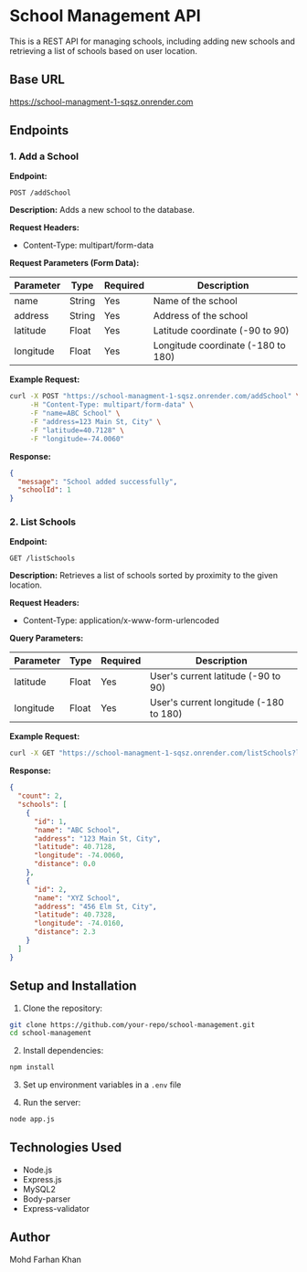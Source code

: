 # School Management API

This is a REST API for managing schools, including adding new schools and retrieving a list of schools based on user location.

## Base URL
https://school-managment-1-sqsz.onrender.com

## Endpoints

### 1. Add a School
**Endpoint:**
```
POST /addSchool
```

**Description:** Adds a new school to the database.

**Request Headers:**
- Content-Type: multipart/form-data

**Request Parameters (Form Data):**

| Parameter | Type | Required | Description |
|-----------|------|----------|-------------|
| name | String | Yes | Name of the school |
| address | String | Yes | Address of the school |
| latitude | Float | Yes | Latitude coordinate (-90 to 90) |
| longitude | Float | Yes | Longitude coordinate (-180 to 180) |

**Example Request:**
```bash
curl -X POST "https://school-managment-1-sqsz.onrender.com/addSchool" \
     -H "Content-Type: multipart/form-data" \
     -F "name=ABC School" \
     -F "address=123 Main St, City" \
     -F "latitude=40.7128" \
     -F "longitude=-74.0060"
```

**Response:**
```json
{
  "message": "School added successfully",
  "schoolId": 1
}
```

### 2. List Schools
**Endpoint:**
```
GET /listSchools
```

**Description:** Retrieves a list of schools sorted by proximity to the given location.

**Request Headers:**
- Content-Type: application/x-www-form-urlencoded

**Query Parameters:**

| Parameter | Type | Required | Description |
|-----------|------|----------|-------------|
| latitude | Float | Yes | User's current latitude (-90 to 90) |
| longitude | Float | Yes | User's current longitude (-180 to 180) |

**Example Request:**
```bash
curl -X GET "https://school-managment-1-sqsz.onrender.com/listSchools?latitude=40.7128&longitude=-74.0060"
```

**Response:**
```json
{
  "count": 2,
  "schools": [
    {
      "id": 1,
      "name": "ABC School",
      "address": "123 Main St, City",
      "latitude": 40.7128,
      "longitude": -74.0060,
      "distance": 0.0
    },
    {
      "id": 2,
      "name": "XYZ School",
      "address": "456 Elm St, City",
      "latitude": 40.7328,
      "longitude": -74.0160,
      "distance": 2.3
    }
  ]
}
```

## Setup and Installation

1. Clone the repository:
```bash
git clone https://github.com/your-repo/school-management.git
cd school-management
```

2. Install dependencies:
```bash
npm install
```

3. Set up environment variables in a `.env` file

4. Run the server:
```bash
node app.js
```

## Technologies Used
- Node.js
- Express.js
- MySQL2
- Body-parser
- Express-validator

## Author
Mohd Farhan Khan